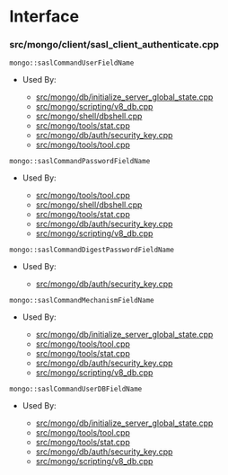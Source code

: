 
# Interface

### src/mongo/client/sasl\_client\_authenticate.cpp

<div></div>

    mongo::saslCommandUserFieldName

- Used By:

    - [src/mongo/db/initialize\_server\_global\_state.cpp](../../../startup\_initialization)
    - [src/mongo/scripting/v8\_db.cpp](../../../javascript\_libraries)
    - [src/mongo/shell/dbshell.cpp](../../../mongo\_shell)
    - [src/mongo/tools/stat.cpp](../../../tools)
    - [src/mongo/db/auth/security\_key.cpp](../../../authentication)
    - [src/mongo/tools/tool.cpp](../../../tools)

<div></div>

    mongo::saslCommandPasswordFieldName

- Used By:

    - [src/mongo/tools/tool.cpp](../../../tools)
    - [src/mongo/shell/dbshell.cpp](../../../mongo\_shell)
    - [src/mongo/tools/stat.cpp](../../../tools)
    - [src/mongo/db/auth/security\_key.cpp](../../../authentication)
    - [src/mongo/scripting/v8\_db.cpp](../../../javascript\_libraries)

<div></div>

    mongo::saslCommandDigestPasswordFieldName

- Used By:

    - [src/mongo/db/auth/security\_key.cpp](../../../authentication)

<div></div>

    mongo::saslCommandMechanismFieldName

- Used By:

    - [src/mongo/db/initialize\_server\_global\_state.cpp](../../../startup\_initialization)
    - [src/mongo/tools/tool.cpp](../../../tools)
    - [src/mongo/tools/stat.cpp](../../../tools)
    - [src/mongo/db/auth/security\_key.cpp](../../../authentication)
    - [src/mongo/scripting/v8\_db.cpp](../../../javascript\_libraries)

<div></div>

    mongo::saslCommandUserDBFieldName

- Used By:

    - [src/mongo/db/initialize\_server\_global\_state.cpp](../../../startup\_initialization)
    - [src/mongo/tools/tool.cpp](../../../tools)
    - [src/mongo/tools/stat.cpp](../../../tools)
    - [src/mongo/db/auth/security\_key.cpp](../../../authentication)
    - [src/mongo/scripting/v8\_db.cpp](../../../javascript\_libraries)
